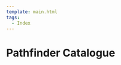 ```yaml
---
template: main.html
tags:
  - Index
---
```


# Pathfinder Catalogue

<!-- material/tags { scope: true } -->